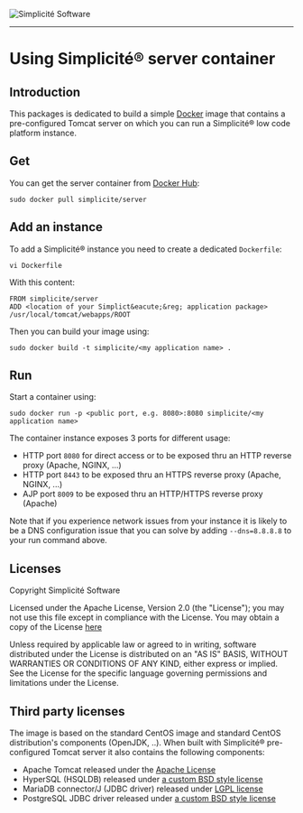 ![Simplicit&eacute; Software](https://www.simplicite.io/resources/logos/logo250.png)
* * *

Using Simplicit&eacute;&reg; server container
=============================================

Introduction
------------

This packages is dedicated to build a simple [Docker](http://www.docker.com) image that contains a pre-configured
Tomcat server on which you can run a Simplicit&eacute;&reg; low code platform instance.

Get
---

You can get the server container from [Docker Hub](https://registry.hub.docker.com/u/simplicite/server/):

	sudo docker pull simplicite/server

Add an instance
---------------

To add a Simplicit&eacute;&reg; instance you need to create a dedicated `Dockerfile`:

	vi Dockerfile

With this content:

```
FROM simplicite/server
ADD <location of your Simplict&eacute;&reg; application package> /usr/local/tomcat/webapps/ROOT
```

Then you can build your image using:

	sudo docker build -t simplicite/<my application name> .

Run
---

Start a container using:

	sudo docker run -p <public port, e.g. 8080>:8080 simplicite/<my application name>

The container instance exposes 3 ports for different usage:

- HTTP port `8080` for direct access or to be exposed thru an HTTP reverse proxy (Apache, NGINX, ...)
- HTTP port `8443` to be exposed thru an HTTPS reverse proxy (Apache, NGINX, ...)
- AJP port `8009` to be exposed thru an HTTP/HTTPS reverse proxy (Apache)

Note that if you experience network issues from your instance it is likely to be a DNS configuration issue
that you can solve by adding `--dns=8.8.8.8` to your run command above.

Licenses
--------

Copyright Simplicit&eacute; Software

Licensed under the Apache License, Version 2.0 (the "License");
you may not use this file except in compliance with the License.
You may obtain a copy of the License [here](http://www.apache.org/licenses/LICENSE-2.0)

Unless required by applicable law or agreed to in writing, software
distributed under the License is distributed on an "AS IS" BASIS,
WITHOUT WARRANTIES OR CONDITIONS OF ANY KIND, either express or implied.
See the License for the specific language governing permissions and
limitations under the License.

Third party licenses
--------------------

The image is based on the standard CentOS image and standard CentOS distribution's components (OpenJDK, ..).
When built with Simplicit&eacute;&reg; pre-configured Tomcat server it also contains the following components:

- Apache Tomcat released under the [Apache License](http://www.apache.org/licenses/LICENSE-2.0)
- HyperSQL (HSQLDB) released under [a custom BSD style license](http://hsqldb.org/web/hsqlLicense.html)
- MariaDB connector/J (JDBC driver) released under [LGPL license](https://www.gnu.org/licenses/lgpl-3.0.en.html)
- PostgreSQL JDBC driver released under [a custom BSD style license](https://jdbc.postgresql.org/about/license.html)
